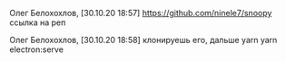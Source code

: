 Олег Белохохлов, [30.10.20 18:57]
https://github.com/ninele7/snoopy ссылка на реп

Олег Белохохлов, [30.10.20 18:58]
клонируешь его, дальше
yarn
yarn electron:serve
